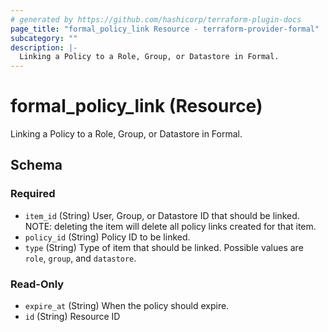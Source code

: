 ```yaml
---
# generated by https://github.com/hashicorp/terraform-plugin-docs
page_title: "formal_policy_link Resource - terraform-provider-formal"
subcategory: ""
description: |-
  Linking a Policy to a Role, Group, or Datastore in Formal.
---
```


# formal_policy_link (Resource)

Linking a Policy to a Role, Group, or Datastore in Formal.



<!-- schema generated by tfplugindocs -->
## Schema

### Required

- `item_id` (String) User, Group, or Datastore ID that should be linked. NOTE: deleting the item will delete all policy links created for that item.
- `policy_id` (String) Policy ID to be linked.
- `type` (String) Type of item that should be linked. Possible values are `role`, `group`, and `datastore`.

### Read-Only

- `expire_at` (String) When the policy should expire.
- `id` (String) Resource ID


